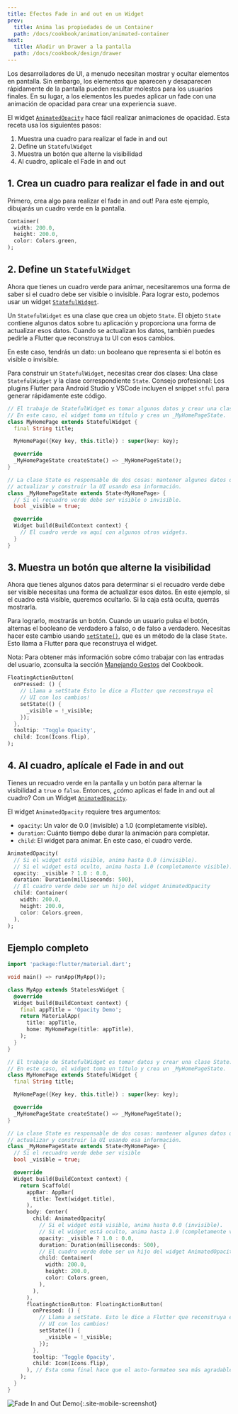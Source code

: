 ```yaml
---
title: Efectos Fade in and out en un Widget
prev:
  title: Anima las propiedades de un Container
  path: /docs/cookbook/animation/animated-container
next:
  title: Añadir un Drawer a la pantalla
  path: /docs/cookbook/design/drawer
---
```


Los desarrolladores de UI, a menudo necesitan mostrar y ocultar elementos en pantalla. Sin embargo, 
los elementos que aparecen y desaparecen rápidamente de la pantalla pueden resultar molestos para los 
usuarios finales. En su lugar, 
a los elementos les puedes aplicar un fade con una animación de 
opacidad para crear una experiencia suave.

El widget [`AnimatedOpacity`][] hace fácil realizar animaciones 
de opacidad. Esta receta usa los siguientes pasos:

  1. Muestra una cuadro para realizar el fade in and out
  2. Define un `StatefulWidget`
  3. Muestra un botón que alterne la visibilidad
  4. Al cuadro, aplícale el Fade in and out
  
## 1. Crea un cuadro para realizar el fade in and out

Primero, crea algo para realizar el fade in and out! Para este ejemplo, dibujarás un cuadro 
verde en la pantalla.

<!-- skip -->
```dart
Container(
  width: 200.0,
  height: 200.0,
  color: Colors.green,
);
```

## 2. Define un `StatefulWidget`

Ahora que tienes un cuadro verde para animar, necesitaremos una forma de saber si el cuadro debe ser 
visible o invisible. Para lograr esto, podemos usar un widget 
[`StatefulWidget`][].

Un `StatefulWidget` es una clase que crea un objeto `State`. El objeto `State` 
contiene algunos datos sobre tu aplicación y proporciona una forma de actualizar esos datos. 
Cuando se actualizan los datos, también puedes pedirle a Flutter que reconstruya tu UI con esos cambios.

En este caso, tendrás un dato: un booleano que representa si el botón es visible 
o invisible. 

Para construir un `StatefulWidget`, necesitas crear dos clases: Una clase 
`StatefulWidget` y la clase correspondiente `State`. Consejo profesional: Los plugins Flutter para 
Android Studio y VSCode incluyen el snippet `stful`  para generar rápidamente 
este código.

<!-- skip -->
```dart
// El trabajo de StatefulWidget es tomar algunos datos y crear una clase State.
// En este caso, el widget toma un título y crea un _MyHomePageState.
class MyHomePage extends StatefulWidget {
  final String title;

  MyHomePage({Key key, this.title}) : super(key: key);

  @override
  _MyHomePageState createState() => _MyHomePageState();
}

// La clase State es responsable de dos cosas: mantener algunos datos que puedes 
// actualizar y construir la UI usando esa información.
class _MyHomePageState extends State<MyHomePage> {
  // Si el recuadro verde debe ser visible o invisible.
  bool _visible = true;

  @override
  Widget build(BuildContext context) {
    // El cuadro verde va aquí con algunos otros widgets.
  }
}
```

## 3. Muestra un botón que alterne la visibilidad

Ahora que tienes algunos datos para determinar si el recuadro verde debe ser visible 
necesitas una forma de actualizar esos datos. En este ejemplo, si el cuadro está visible, queremos 
ocultarlo. Si la caja está oculta, querrás mostrarla.  

Para lograrlo, mostrarás un botón. Cuando un usuario pulsa el botón, alternas el booleano de 
verdadero a falso, o de falso a verdadero. Necesitas hacer este cambio usando 
[`setState()`][],
que es un método de la clase `State`. Esto llama a Flutter para que reconstruya el widget.

Nota: Para obtener más información sobre cómo trabajar con las entradas del usuario, zconsulta la sección 
[Manejando Gestos](/docs/cookbook#gestures) del Cookbook.

<!-- skip -->
```dart
FloatingActionButton(
  onPressed: () {
    // Llama a setState Esto le dice a Flutter que reconstruya el
    // UI con los cambios!
    setState(() {
      _visible = !_visible;
    });
  },
  tooltip: 'Toggle Opacity',
  child: Icon(Icons.flip),
);
``` 

## 4. Al cuadro, aplícale el Fade in and out

Tienes un recuadro verde en la pantalla y un botón para alternar la visibilidad a `true` o 
`false`. Entonces, ¿cómo aplicas el fade in and out al cuadro? 
Con un Widget [`AnimatedOpacity`][].

El widget `AnimatedOpacity` requiere tres argumentos:

  * `opacity`: Un valor de 0.0 (invisible) a 1.0 (completamente visible).
  * `duration`: Cuánto tiempo debe durar la animación para completar.
  * `child`: El widget para animar. En este caso, el cuadro verde.

<!-- skip -->
```dart
AnimatedOpacity(
  // Si el widget está visible, anima hasta 0.0 (invisible).
  // Si el widget está oculto, anima hasta 1.0 (completamente visible).
  opacity: _visible ? 1.0 : 0.0,
  duration: Duration(milliseconds: 500),
  // El cuadro verde debe ser un hijo del widget AnimatedOpacity
  child: Container(
    width: 200.0,
    height: 200.0,
    color: Colors.green,
  ),
);
```

## Ejemplo completo

```dart
import 'package:flutter/material.dart';

void main() => runApp(MyApp());

class MyApp extends StatelessWidget {
  @override
  Widget build(BuildContext context) {
    final appTitle = 'Opacity Demo';
    return MaterialApp(
      title: appTitle,
      home: MyHomePage(title: appTitle),
    );
  }
}

// El trabajo de StatefulWidget es tomar datos y crear una clase State.
// En este caso, el widget toma un título y crea un _MyHomePageState.
class MyHomePage extends StatefulWidget {
  final String title;

  MyHomePage({Key key, this.title}) : super(key: key);

  @override
  _MyHomePageState createState() => _MyHomePageState();
}

// La clase State es responsable de dos cosas: mantener algunos datos que puedas
// actualizar y construir la UI usando esa información.
class _MyHomePageState extends State<MyHomePage> {
  // Si el recuadro verde debe ser visible
  bool _visible = true;

  @override
  Widget build(BuildContext context) {
    return Scaffold(
      appBar: AppBar(
        title: Text(widget.title),
      ),
      body: Center(
        child: AnimatedOpacity(
          // Si el widget está visible, anima hasta 0.0 (invisible).
          // Si el widget está oculto, anima hasta 1.0 (completamente visible).
          opacity: _visible ? 1.0 : 0.0,
          duration: Duration(milliseconds: 500),
          // El cuadro verde debe ser un hijo del widget AnimatedOpacity
          child: Container(
            width: 200.0,
            height: 200.0,
            color: Colors.green,
          ),
        ),
      ),
      floatingActionButton: FloatingActionButton(
        onPressed: () {
          // Llama a setState. Esto le dice a Flutter que reconstruya el
          // UI con los cambios!
          setState(() {
            _visible = !_visible;
          });
        },
        tooltip: 'Toggle Opacity',
        child: Icon(Icons.flip),
      ), // Esta coma final hace que el auto-formateo sea más agradable para los métodos de construcción.
    );
  }
}
```

![Fade In and Out Demo](/images/cookbook/fade-in-out.gif){:.site-mobile-screenshot}

[`AnimatedOpacity`]: {{site.api}}/flutter/widgets/AnimatedOpacity-class.html
[`StatefulWidget`]: {{site.api}}/flutter/widgets/StatefulWidget-class.html
[`setState()`]: {{site.api}}/flutter/widgets/State/setState.html